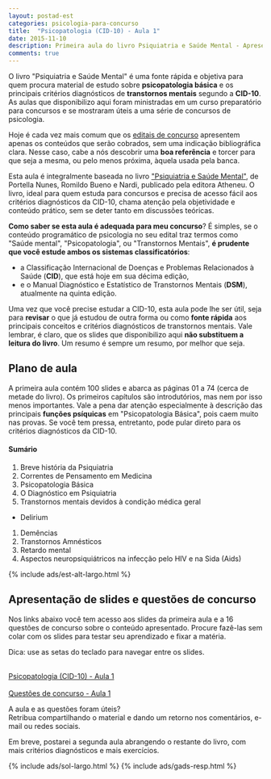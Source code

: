 ```yaml
---
layout: postad-est
categories: psicologia-para-concurso
title:  "Psicopatologia (CID-10) - Aula 1" 
date: 2015-11-10
description: Primeira aula do livro Psiquiatria e Saúde Mental - Apresenta critérios diagnósticos de transtornos mentais segundo a CID-10, além de conceitos básicos em psicopatologia e as principais funções psíquicas. Contém também um simulado de 16 questões de concurso sobre o conteúdo da aula.
comments: true
---
```


<p class="intro"> O livro "Psiquiatria e Saúde Mental" é uma fonte rápida e objetiva para quem procura material de estudo sobre <b>psicopatologia básica</b> e os principais critérios diagnósticos de <b>transtornos mentais</b> segundo a <b>CID-10</b>. As aulas que disponibilizo aqui foram ministradas em um curso preparatório para concursos e se mostraram úteis a uma série de concursos de psicologia.
</p>

Hoje é cada vez mais comum que os [editais de concurso](/blog/como-estudar-edital-concurso/) apresentem apenas os conteúdos que serão cobrados, sem uma indicação bibliográfica clara. Nesse caso, cabe a nós descobrir uma __boa referência__ e torcer para que seja a mesma, ou pelo menos próxima, àquela usada pela banca.

Esta aula é integralmente baseada no livro ["Psiquiatria e Saúde Mental"](http://www.estantevirtual.com.br/b/portella-nunes-romildo-bueno-nardi/psiquiatria-e-saude-mental/3624033897), de Portella Nunes, Romildo Bueno e Nardi, publicado pela editora Atheneu. O livro, ideal para quem estuda para concursos e precisa de acesso fácil aos critérios diagnósticos da CID-10, chama atenção pela objetividade e conteúdo prático, sem se deter tanto em discussões teóricas.

__Como saber se esta aula é adequada para meu concurso__? É simples, se o conteúdo programático de psicologia no seu edital traz termos como "Saúde mental", "Psicopatologia", ou "Transtornos Mentais", __é prudente que você estude ambos os sistemas classificatórios__:

* a Classificação Internacional de Doenças e Problemas Relacionados à Saúde (__CID__), que está hoje em sua décima edição, 
* e o Manual Diagnóstico e Estatístico de Transtornos Mentais (__DSM__), atualmente na quinta edição.

Uma vez que você precise estudar a CID-10, esta aula pode lhe ser útil, seja para __revisar__ o que já estudou de outra forma ou como __fonte rápida__ aos principais conceitos e critérios diagnósticos de transtornos mentais. Vale lembrar, é claro, que os slides que disponibilizo aqui __não substituem a leitura do livro__. Um resumo é sempre um resumo, por melhor que seja.

## Plano de aula

A primeira aula contém 100 slides e abarca as páginas 01 a 74 (cerca de metade do livro). Os primeiros capítulos são introdutórios, mas nem por isso menos importantes. Vale a pena dar atenção especialmente à descrição das principais __funções psíquicas__ em "Psicopatologia Básica", pois caem muito nas provas. Se você tem pressa, entretanto, pode pular direto para os critérios diagnósticos da CID-10.

#### Sumário

1. Breve história da Psiquiatria  
1. Correntes de Pensamento em Medicina  
1. Psicopatologia Básica  
1. O Diagnóstico em Psiquiatria  
1. Transtornos mentais devidos à condição médica geral  
  * Delirium
  1. Demências
  1. Transtornos Amnésticos
1. Retardo mental  
1. Aspectos neuropsiquiátricos na infecção pelo HIV e na Sida (Aids)  

<div class="caixad">
{% include ads/est-alt-largo.html %}
</div>

## Apresentação de slides e questões de concurso

Nos links abaixo você tem acesso aos slides da primeira aula e a 16 questões de concurso sobre o conteúdo apresentado. Procure fazê-las sem colar com os slides para testar seu aprendizado e fixar a matéria.

Dica: use as <span class="caixola"><i class="fa fa-hand-o-right fa-lg"></i> setas do teclado <i class="fa fa-hand-o-left fa-lg"></i></span> para navegar entre os slides.

<div class="caixa">
    <span class="icone-caixa">
    <span class="fa-stack fa-3x">
      <i class="fa fa-square fa-stack-2x"></i>
      <i class="fa fa-play fa-stack-1x fa-inverse"></i>
    </span></span>
     <br>
    <span class="txt-caixa"><a href="/slides/psicopatologia-cid10-aula-1/">Psicopatologia (CID-10) - Aula 1 </a></span>
</div>

<div class="caixa">
    <span class="icone-caixa">
    <span class="fa-stack fa-3x">
      <i class="fa fa-square fa-stack-2x"></i>
      <i class="fa fa-file-text fa-stack-1x fa-inverse"></i>
    </span></span>
    <br>
    <span class="txt-caixa"><a href="/slides/questoes-de-concurso-psicopatologia-cid10-aula-1/">Questões de concurso - Aula 1</a></span>
</div>

A aula e as questões foram úteis?   
Retribua compartilhando o material e dando um retorno nos comentários, e-mail ou redes sociais.

Em breve, postarei a segunda aula abrangendo o restante do livro, com mais critérios diagnósticos e mais exercícios.

<div class="caixad">
{% include ads/sol-largo.html %}
{% include ads/gads-resp.html %}
</div>